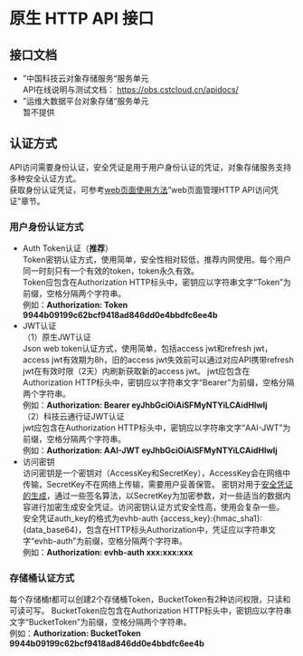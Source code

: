 # 原生 HTTP API 接口

## 接口文档  
- ”中国科技云对象存储服务“服务单元  
   API在线说明与测试文档： https://obs.cstcloud.cn/apidocs/
- ”运维大数据平台对象存储“服务单元  
   暂不提供
## 认证方式  
API访问需要身份认证，安全凭证是用于用户身份认证的凭证，对象存储服务支持多种安全认证方式。  
获取身份认证凭证，可参考[web页面使用方法](../web/)”web页面管理HTTP API访问凭证”章节。  
### 用户身份认证方式
- Auth Token认证（**推荐**）  
Token密钥认证方式，使用简单，安全性相对较低，推荐内网使用。每个用户同一时刻只有一个有效的token，token永久有效。   
Token应包含在Authorization HTTP标头中，密钥应以字符串文字“Token”为前缀，空格分隔两个字符串。   
例如：**Authorization: Token 9944b09199c62bcf9418ad846dd0e4bbdfc6ee4b**
- JWT认证  
（1）原生JWT认证  
Json web token认证方式，使用简单，包括access jwt和refresh jwt，access jwt有效期为8h，旧的access jwt失效前可以通过对应API携带refresh jwt在有效时限（2天）内刷新获取新的access jwt。 jwt应包含在Authorization HTTP标头中，密钥应以字符串文字“Bearer”为前缀，空格分隔两个字符串。  
例如：**Authorization: Bearer eyJhbGciOiAiSFMyNTYiLCAidHlwIj**  
（2）科技云通行证JWT认证  
jwt应包含在Authorization HTTP标头中，密钥应以字符串文字“AAI-JWT”为前缀，空格分隔两个字符串。  
例如：**Authorization: AAI-JWT eyJhbGciOiAiSFMyNTYiLCAidHlwIj** 
- 访问密钥  
访问密钥是一个密钥对（AccessKey和SecretKey），AccessKey会在网络中传输，SecretKey不在网络上传输，需要用户妥善保管。 密钥对用于[安全凭证的生成](http://obs.cstcloud.cn/docs/#/security)，通过一些签名算法，以SecretKey为加密参数，对一些适当的数据内容进行加密生成安全凭证。访问密钥认证方式安全性高，使用会复杂一些。  
安全凭证auth_key的格式为evhb-auth {access_key}:{hmac_sha1}:{data_base64}，包含在HTTP标头Authorization中，凭证应以字符串文字“evhb-auth”为前缀，空格分隔两个字符串。  
例如：**Authorization: evhb-auth xxx:xxx:xxx**
### 存储桶认证方式
每个存储桶t都可以创建2个存储桶Token，BucketToken有2种访问权限，只读和可读可写。
BucketToken应包含在Authorization HTTP标头中，密钥应以字符串文字“BucketToken”为前缀，空格分隔两个字符串。  
例如：**Authorization: BucketToken 9944b09199c62bcf9418ad846dd0e4bbdfc6ee4b**  


